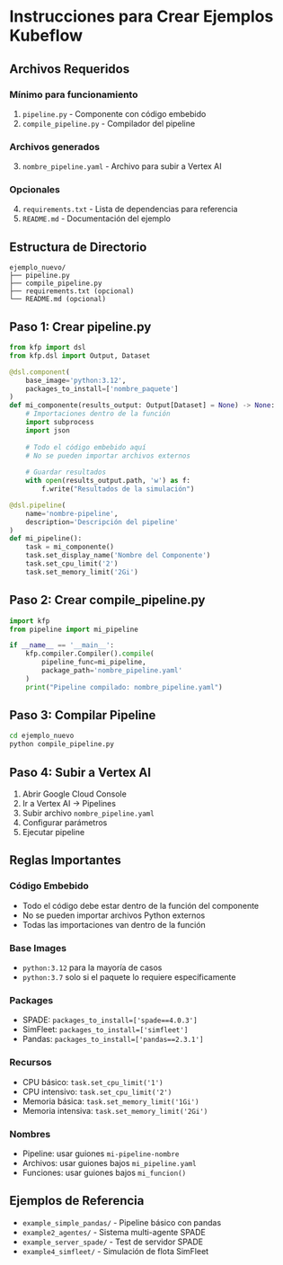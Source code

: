 # Instrucciones para Crear Ejemplos Kubeflow

## Archivos Requeridos

### Mínimo para funcionamiento
1. `pipeline.py` - Componente con código embebido
2. `compile_pipeline.py` - Compilador del pipeline

### Archivos generados
3. `nombre_pipeline.yaml` - Archivo para subir a Vertex AI

### Opcionales
4. `requirements.txt` - Lista de dependencias para referencia
5. `README.md` - Documentación del ejemplo

## Estructura de Directorio

```
ejemplo_nuevo/
├── pipeline.py
├── compile_pipeline.py
├── requirements.txt (opcional)
└── README.md (opcional)
```

## Paso 1: Crear pipeline.py

```python
from kfp import dsl
from kfp.dsl import Output, Dataset

@dsl.component(
    base_image='python:3.12',
    packages_to_install=['nombre_paquete']
)
def mi_componente(results_output: Output[Dataset] = None) -> None:
    # Importaciones dentro de la función
    import subprocess
    import json
    
    # Todo el código embebido aquí
    # No se pueden importar archivos externos
    
    # Guardar resultados
    with open(results_output.path, 'w') as f:
        f.write("Resultados de la simulación")

@dsl.pipeline(
    name='nombre-pipeline',
    description='Descripción del pipeline'
)
def mi_pipeline():
    task = mi_componente()
    task.set_display_name('Nombre del Componente')
    task.set_cpu_limit('2')
    task.set_memory_limit('2Gi')
```

## Paso 2: Crear compile_pipeline.py

```python
import kfp
from pipeline import mi_pipeline

if __name__ == '__main__':
    kfp.compiler.Compiler().compile(
        pipeline_func=mi_pipeline,
        package_path='nombre_pipeline.yaml'
    )
    print("Pipeline compilado: nombre_pipeline.yaml")
```

## Paso 3: Compilar Pipeline

```bash
cd ejemplo_nuevo
python compile_pipeline.py
```

## Paso 4: Subir a Vertex AI

1. Abrir Google Cloud Console
2. Ir a Vertex AI → Pipelines
3. Subir archivo `nombre_pipeline.yaml`
4. Configurar parámetros
5. Ejecutar pipeline

## Reglas Importantes

### Código Embebido
- Todo el código debe estar dentro de la función del componente
- No se pueden importar archivos Python externos
- Todas las importaciones van dentro de la función

### Base Images
- `python:3.12` para la mayoría de casos
- `python:3.7` solo si el paquete lo requiere específicamente

### Packages
- SPADE: `packages_to_install=['spade==4.0.3']`
- SimFleet: `packages_to_install=['simfleet']`
- Pandas: `packages_to_install=['pandas==2.3.1']`

### Recursos
- CPU básico: `task.set_cpu_limit('1')`
- CPU intensivo: `task.set_cpu_limit('2')`
- Memoria básica: `task.set_memory_limit('1Gi')`
- Memoria intensiva: `task.set_memory_limit('2Gi')`

### Nombres
- Pipeline: usar guiones `mi-pipeline-nombre`
- Archivos: usar guiones bajos `mi_pipeline.yaml`
- Funciones: usar guiones bajos `mi_funcion()`

## Ejemplos de Referencia

- `example_simple_pandas/` - Pipeline básico con pandas
- `example2_agentes/` - Sistema multi-agente SPADE
- `example_server_spade/` - Test de servidor SPADE
- `example4_simfleet/` - Simulación de flota SimFleet